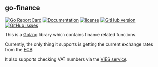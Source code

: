## go-finance

[![Go Report Card](https://goreportcard.com/badge/github.com/pieterclaerhout/go-finance)](https://goreportcard.com/report/github.com/pieterclaerhout/go-finance)
[![Documentation](https://godoc.org/github.com/pieterclaerhout/go-finance?status.svg)](http://godoc.org/github.com/pieterclaerhout/go-finance)
[![license](https://img.shields.io/badge/license-Apache%20v2-orange.svg)](https://github.com/pieterclaerhout/go-finance/raw/master/LICENSE)
[![GitHub version](https://badge.fury.io/gh/pieterclaerhout%2Fgo-finance.svg)](https://badge.fury.io/gh/pieterclaerhout%2Fgo-finance)
[![GitHub issues](https://img.shields.io/github/issues/pieterclaerhout/go-finance.svg)](https://github.com/pieterclaerhout/go-finance/issues)

This is a [Golang](https://golang.org) library which contains finance related functions.

Currently, the only thing it supports is getting the current exchange rates from the [ECB](https://www.ecb.europa.eu).

It also supports checking VAT numbers via the [VIES service](http://ec.europa.eu/taxation_customs/vies/vatRequest.html).
